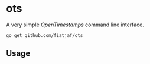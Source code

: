 ots
===

A very simple _OpenTimestamps_ command line interface.

```
go get github.com/fiatjaf/ots
```

## Usage

```

```
